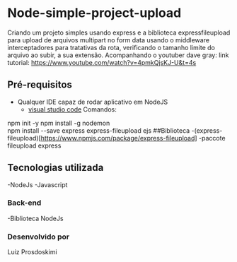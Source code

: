 # Node-simple-project-upload
Criando um projeto simples usando express e a biblioteca expressfileupload para upload de arquivos multipart no form data usando o middleware interceptadores para tratativas da rota, verificando o tamanho limite do arquivo ao subir, a sua extensão.
Acompanhando o youtuber dave gray: 
link tutorial: https://www.youtube.com/watch?v=4pmkQjsKJ-U&t=4s

## Pré-requisitos

- Qualquer IDE capaz de rodar aplicativo em NodeJS
  - [visual studio code](https://code.visualstudio.com/)
  Comandos:

 npm init -y
 npm install -g nodemon  
 npm install --save express express-fileupload ejs
##Biblioteca
-(express-fileupload)[https://www.npmjs.com/package/express-fileupload] -paccote fileupload express
  
## Tecnologias utilizada
-NodeJs
-Javascript

### Back-end

-Biblioteca  NodeJs

### Desenvolvido por

Luiz Prosdoskimi

